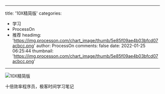 
---
title: '10X精简版'
categories: 
 - 学习
 - ProcessOn
 - 推荐
headimg: 'https://img.processon.com/chart_image/thumb/5e85f09ae4b03bfcd07acbcc.png'
author: ProcessOn
comments: false
date: 2022-01-25 06:25:44
thumbnail: 'https://img.processon.com/chart_image/thumb/5e85f09ae4b03bfcd07acbcc.png'
---

<div>   
<img class="thumb" alt="10X精简版" src="https://img.processon.com/chart_image/thumb/5e85f09ae4b03bfcd07acbcc.png" referrerpolicy="no-referrer">
<p>十倍效率程序员，极客时间学习笔记</p>  
</div>
            